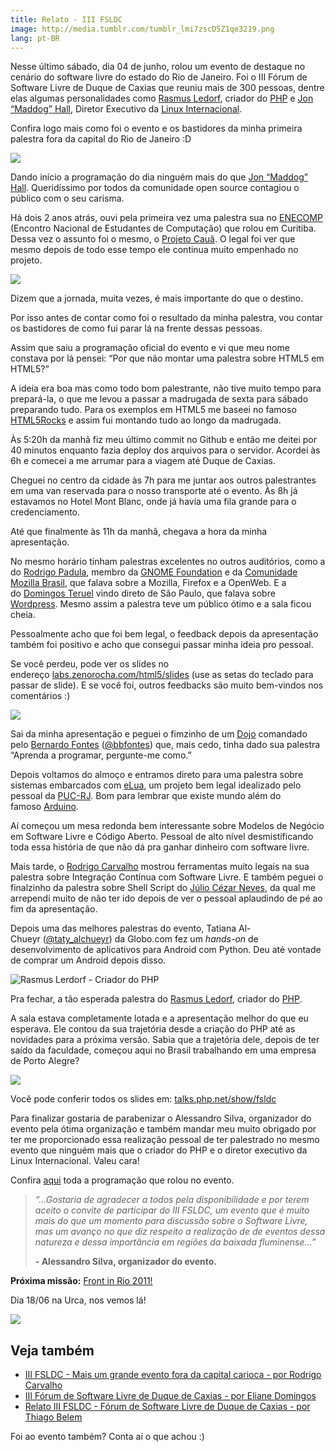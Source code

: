 ```yaml
---
title: Relato - III FSLDC
image: http://media.tumblr.com/tumblr_lmi7zscD5Z1qe3219.png
lang: pt-BR
---
```


Nesse último sábado, dia 04 de junho, rolou um evento de destaque no cenário do software livre do estado do Rio de Janeiro. Foi o III Fórum de Software Livre de Duque de Caxias que reuniu mais de 300 pessoas, dentre elas algumas personalidades como [Rasmus Ledorf](http://pt.wikipedia.org/wiki/Rasmus_Lerdorf), criador do [PHP](http://br.php.net/) e [Jon “Maddog” Hall](http://pt.wikipedia.org/wiki/Jon_Hall), Diretor Executivo da [Linux Internacional](http://pt.wikipedia.org/wiki/Linux_International).

Confira logo mais como foi o evento e os bastidores da minha primeira palestra fora da capital do Rio de Janeiro :D

<!-- more -->

![](http://media.tumblr.com/tumblr_lmi8axgz1n1qe3219.jpg)

Dando início a programação do dia ninguém mais do que [Jon “Maddog” Hall](http://pt.wikipedia.org/wiki/Jon_Hall). Queridíssimo por todos da comunidade open source contagiou o público com o seu carisma.

Há dois 2 anos atrás, ouvi pela primeira vez uma palestra sua no [ENECOMP](http://2009.enecomp.org.br/) (Encontro Nacional de Estudantes de Computação) que rolou em Curitiba. Dessa vez o assunto foi o mesmo, o [Projeto Cauã](http://www.projectcaua.org/). O legal foi ver que mesmo depois de todo esse tempo ele continua muito empenhado no projeto.

![](http://media.tumblr.com/tumblr_lmi9a17TC31qe3219.jpg)

Dizem que a jornada, muita vezes, é mais importante do que o destino.

Por isso antes de contar como foi o resultado da minha palestra, vou contar os bastidores de como fui parar lá na frente dessas pessoas.

Assim que saiu a programação oficial do evento e vi que meu nome constava por lá pensei: “Por que não montar uma palestra sobre HTML5 em HTML5?”

A ideia era boa mas como todo bom palestrante, não tive muito tempo para prepará-la, o que me levou a passar a madrugada de sexta para sábado preparando tudo. Para os exemplos em HTML5 me baseei no famoso [HTML5Rocks](https://developers.google.com/web/) e assim fui montando tudo ao longo da madrugada.

Às 5:20h da manhã fiz meu último commit no Github e então me deitei por 40 minutos enquanto fazia deploy dos arquivos para o servidor. Acordei às 6h e comecei a me arrumar para a viagem até Duque de Caxias.

Cheguei no centro da cidade às 7h para me juntar aos outros palestrantes em uma van reservada para o nosso transporte até o evento. Às 8h já estavamos no Hotel Mont Blanc, onde já havia uma fila grande para o credenciamento.

Até que finalmente às 11h da manhã, chegava a hora da minha apresentação.

No mesmo horário tinham palestras excelentes no outros auditórios, como a do [Rodrigo Padula](http://www.rodrigopadula.com/), membro da [GNOME Foundation](http://foundation.gnome.org/) e da [Comunidade Mozilla Brasil](http://mozillabrasil.org.br), que falava sobre a Mozilla, Firefox e a OpenWeb. E a do [Domingos Teruel](http://br.linkedin.com/in/dteruel) vindo direto de São Paulo, que falava sobre [Wordpress](http://www.slideshare.net/mingomax/taxonomias-e-tipos-de-contedos-com-wordpress-3). Mesmo assim a palestra teve um público ótimo e a sala ficou cheia.

Pessoalmente acho que foi bem legal, o feedback depois da apresentação também foi positivo e acho que consegui passar minha ideia pro pessoal.

Se você perdeu, pode ver os slides no endereço [labs.zenorocha.com/html5/slides](http://labs.zenorocha.com/html5/slides) (use as setas do teclado para passar de slide). E se você foi, outros feedbacks são muito bem-vindos nos comentários :)

![](http://media.tumblr.com/tumblr_lmk4bfWcMG1qe3219.jpg)

Sai da minha apresentação e peguei o fimzinho de um [Dojo](http://dojorio.wordpress.com/) comandado pelo [Bernardo Fontes](http://www.bernardofontes.net/blog/) ([@bbfontes](http://twitter.com/#!/bbfontes)) que, mais cedo, tinha dado sua palestra “Aprenda a programar, pergunte-me como.”

Depois voltamos do almoço e entramos direto para uma palestra sobre sistemas embarcados com [eLua](http://www.eluaproject.net/), um projeto bem legal idealizado pelo pessoal da [PUC-RJ](http://www.puc-rio.br/index.html). Bom para lembrar que existe mundo além do famoso [Arduino](http://www.arduino.cc/).

Aí começou um mesa redonda bem interessante sobre Modelos de Negócio em Software Livre e Código Aberto. Pessoal de alto nível desmistificando toda essa história de que não dá pra ganhar dinheiro com software livre.

Mais tarde, o [Rodrigo Carvalho](http://www.rodrigocarvalho.blog.br/) mostrou ferramentas muito legais na sua palestra sobre Integração Contínua com Software Livre. E também peguei o finalzinho da palestra sobre Shell Script do [Júlio Cézar Neves](http://pt.wikipedia.org/wiki/Julio_Cezar_Neves), da qual me arrependi muito de não ter ido depois de ver o pessoal aplaudindo de pé ao fim da apresentação.

Depois uma das melhores palestras do evento, Tatiana Al-Chueyr ([@taty_alchueyr](http://twitter.com/#!/tati_alchueyr)) da Globo.com fez um _hands-on_ de desenvolvimento de aplicativos para Android com Python. Deu até vontade de comprar um Android depois disso.

![Rasmus Lerdorf - Criador do PHP](http://media.tumblr.com/tumblr_lmi99jb43K1qe3219.jpg)

Pra fechar, a tão esperada palestra do [Rasmus Ledorf](http://pt.wikipedia.org/wiki/Rasmus_Lerdorf), criador do [PHP](http://br.php.net/).

A sala estava completamente lotada e a apresentação melhor do que eu esperava. Ele contou da sua trajetória desde a criação do PHP até as novidades para a próxima versão. Sabia que a trajetória dele, depois de ter saído da faculdade, começou aqui no Brasil trabalhando em uma empresa de Porto Alegre? 

![](http://media.tumblr.com/tumblr_lmicbu9fYC1qe3219.png)

Você pode conferir todos os slides em: [talks.php.net/show/fsldc](http://talks.php.net/show/fsldc)

Para finalizar gostaria de parabenizar o Alessandro Silva, organizador do evento pela ótima organização e também mandar meu muito obrigado por ter me proporcionado essa realização pessoal de ter palestrado no mesmo evento que ninguém mais que o criador do PHP e o diretor executivo da Linux Internacional. Valeu cara!

Confira [aqui](http://forumsoftwarelivre.com.br/2011/arquivos/Programa02062011.pdf) toda a programação que rolou no evento.

> _“…Gostaria de agradecer a todos pela disponibilidade e por terem aceito o convite de participar do III FSLDC, um evento que é muito mais do que um momento para discussão sobre o Software Livre, mas um avanço no que diz respeito a realização de de eventos dessa natureza e dessa importância em regiões da baixada fluminense…”_
>
> **- Alessandro Silva, organizador do evento.**

**Próxima missão:** [Front in Rio 2011!](http://www.frontinrio.com.br)

Dia 18/06 na Urca, nos vemos lá!

![](http://media.tumblr.com/tumblr_lmlfnwXTBp1qe3219.png)

## Veja também

*   [III FSLDC - Mais um grande evento fora da capital carioca - por Rodrigo Carvalho](http://www.rodrigocarvalho.blog.br/iii-fsldc-mais-um-grande-evento-fora-da-capital-carioca/)
*   [III Fórum de Software Livre de Duque de Caxias - por Eliane Domingos](http://eliane-domingos.blogspot.com/2011/06/04-de-junho-de-2011-duque-de-caxias.html)
*   [Relato III FSLDC - Fórum de Software Livre de Duque de Caxias - por Thiago Belem](http://blog.thiagobelem.net/relato-iii-fsldc-forum-de-software-livre-de-duque-de-caixas/)

Foi ao evento também? Conta aí o que achou :)